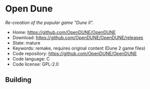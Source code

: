 # Open Dune

_Re-creation of the popular game "Dune II"._

- Home: https://github.com/OpenDUNE/OpenDUNE
- Download: https://github.com/OpenDUNE/OpenDUNE/releases
- State: mature
- Keywords: remake, requires original content (Dune 2 game files)
- Code repository: https://github.com/OpenDUNE/OpenDUNE
- Code language: C
- Code license: GPL-2.0

## Building

